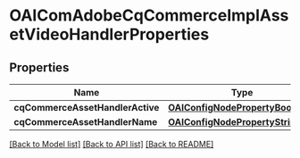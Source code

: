 # OAIComAdobeCqCommerceImplAssetVideoHandlerProperties

## Properties
Name | Type | Description | Notes
------------ | ------------- | ------------- | -------------
**cqCommerceAssetHandlerActive** | [**OAIConfigNodePropertyBoolean***](OAIConfigNodePropertyBoolean.md) |  | [optional] 
**cqCommerceAssetHandlerName** | [**OAIConfigNodePropertyString***](OAIConfigNodePropertyString.md) |  | [optional] 

[[Back to Model list]](../README.md#documentation-for-models) [[Back to API list]](../README.md#documentation-for-api-endpoints) [[Back to README]](../README.md)


